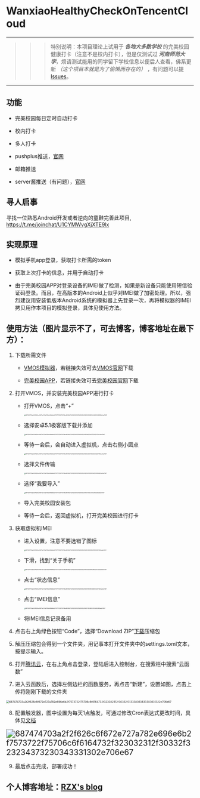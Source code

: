 # WanxiaoHealthyCheckOnTencentCloud

------

>>>特别说明：本项目理论上试用于 ___各地大多数学校___ 的完美校园健康打卡（注意不是校内打卡），但是仅测试过 ___河南师范大学___，烦请测试能用的同学留下学校信息以便后人查看，佛系更新 _（这个项目本就是为了偷懒而存在的）_ ，有问题可以提[Issues][2]。

------

## 功能

- 完美校园每日定时自动打卡

- 校内打卡

- 多人打卡

- pushplus推送，[官网][11]

- 邮箱推送

- server酱推送（有问题），[官网][10]

<!--more-->

## 寻人启事

寻找一位熟悉Android开发或者逆向的童鞋完善此项目, https://t.me/joinchat/U1CYMWvgXjXTE9lx

## 实现原理

- 模拟手机app登录，获取打卡所需的token

- 获取上次打卡的信息，并用于自动打卡

- 由于完美校园APP对登录设备的IMEI做了检测，如果是新设备只能使用短信验证码登录。而且，在高版本的Android上似乎对IMEI做了加密处理。所以，强烈建议用安装低版本Android系统的模拟器上先登录一次，再将模拟器的IMEI拷贝用作本项目的模拟登录，具体见使用方法。

## 使用方法（图片显示不了，可去博客，博客地址在最下方）：

1. 下载所需文件

     - [VMOS模拟器][3]，若链接失效可去[VMOS官网][4]下载

     - [完美校园APP][5]，若链接失效可去[完美校园官网][6]下载

2. 打开VMOS，并安装完美校园APP进行打卡

    - 打开VMOS，点击“+”

      <img src="https://rzxpicgo.oss-cn-shenzhen.aliyuncs.com/687474703a2f2f626c6f672e727a782e696e6b2f7573722f75706c6f6164732f323032312f30332f323038393534333238392e6a7067.jpg" alt="687474703a2f2f626c6f672e727a782e696e6b2f7573722f75706c6f6164732f323032312f30332f323038393534333238392e6a7067" style="zoom:25%;" />

    - 选择安卓5.1极客版下载并添加

      <img src="https://rzxpicgo.oss-cn-shenzhen.aliyuncs.com/687474703a2f2f626c6f672e727a782e696e6b2f7573722f75706c6f6164732f323032312f30332f3136323637323437352e6a7067.jpg" alt="687474703a2f2f626c6f672e727a782e696e6b2f7573722f75706c6f6164732f323032312f30332f3136323637323437352e6a7067" style="zoom: 25%;" />

    - 等待一会后，会自动进入虚拟机，点击右侧小圆点

      <img src="https://rzxpicgo.oss-cn-shenzhen.aliyuncs.com/687474703a2f2f626c6f672e727a782e696e6b2f7573722f75706c6f6164732f323032312f30332f333439313034363237352e6a7067.jpg" alt="687474703a2f2f626c6f672e727a782e696e6b2f7573722f75706c6f6164732f323032312f30332f333439313034363237352e6a7067" style="zoom:25%;" />

    - 选择文件传输

      <img src="https://rzxpicgo.oss-cn-shenzhen.aliyuncs.com/687474703a2f2f626c6f672e727a782e696e6b2f7573722f75706c6f6164732f323032312f30332f323531383034333935362e6a7067.jpg" alt="687474703a2f2f626c6f672e727a782e696e6b2f7573722f75706c6f6164732f323032312f30332f323531383034333935362e6a7067" style="zoom:25%;" />

    - 选择“我要导入”

      <img src="https://rzxpicgo.oss-cn-shenzhen.aliyuncs.com/687474703a2f2f626c6f672e727a782e696e6b2f7573722f75706c6f6164732f323032312f30332f3137313237323132302e6a7067.jpg" alt="687474703a2f2f626c6f672e727a782e696e6b2f7573722f75706c6f6164732f323032312f30332f3137313237323132302e6a7067" style="zoom:25%;" />

    - 导入完美校园安装包

    - 等待一会后，返回虚拟机，打开完美校园进行打卡

3. 获取虚拟机IMEI

    - 进入设置，注意不要选错了图标

      <img src="https://rzxpicgo.oss-cn-shenzhen.aliyuncs.com/687474703a2f2f626c6f672e727a782e696e6b2f7573722f75706c6f6164732f323032312f30332f343032333531383931392e6a7067.jpg" alt="687474703a2f2f626c6f672e727a782e696e6b2f7573722f75706c6f6164732f323032312f30332f343032333531383931392e6a7067" style="zoom:25%;" />

    - 下滑，找到“关于手机”

      <img src="https://rzxpicgo.oss-cn-shenzhen.aliyuncs.com/687474703a2f2f626c6f672e727a782e696e6b2f7573722f75706c6f6164732f323032312f30332f313037393636343733332e6a7067.jpg" alt="687474703a2f2f626c6f672e727a782e696e6b2f7573722f75706c6f6164732f323032312f30332f313037393636343733332e6a7067" style="zoom:25%;" />

    - 点击“状态信息”

      <img src="https://rzxpicgo.oss-cn-shenzhen.aliyuncs.com/687474703a2f2f626c6f672e727a782e696e6b2f7573722f75706c6f6164732f323032312f30332f333139383336393237322e6a7067.jpg" alt="687474703a2f2f626c6f672e727a782e696e6b2f7573722f75706c6f6164732f323032312f30332f333139383336393237322e6a7067" style="zoom:25%;" />

    - 点击“IMEI信息”

      <img src="https://rzxpicgo.oss-cn-shenzhen.aliyuncs.com/687474703a2f2f626c6f672e727a782e696e6b2f7573722f75706c6f6164732f323032312f30332f3437363632333434382e6a7067.jpg" alt="687474703a2f2f626c6f672e727a782e696e6b2f7573722f75706c6f6164732f323032312f30332f3437363632333434382e6a7067" style="zoom:25%;" />

    - 将IMEI信息记录备用

4. 点击右上角绿色按钮“Code”，选择“Download ZIP”[下载][7]压缩包

5. 解压压缩包会得到一个文件夹，用记事本打开文件夹中的settings.toml文本，按提示输入。

6. 打开[腾讯云][8]，在右上角点击登录，登陆后进入控制台，在搜索栏中搜索“云函数”

7. 进入云函数后，选择左侧边栏的函数服务，再点击“新建”，设置如图，点击上传将刚刚下载的文件夹

  <img src="https://rzxpicgo.oss-cn-shenzhen.aliyuncs.com/687474703a2f2f626c6f672e727a782e696e6b2f7573722f75706c6f6164732f323032312f30332f313338363833303631322e706e67.png" alt="687474703a2f2f626c6f672e727a782e696e6b2f7573722f75706c6f6164732f323032312f30332f313338363833303631322e706e67" style="zoom: 50%;" />

8. 配置触发器，图中设置为每天1点触发，可通过修改Cron表达式更改时间，具体见[文档][9]

  <img src="https://rzxpicgo.oss-cn-shenzhen.aliyuncs.com/687474703a2f2f626c6f672e727a782e696e6b2f7573722f75706c6f6164732f323032312f30332f323234373230343331302e706e67.png" alt="687474703a2f2f626c6f672e727a782e696e6b2f7573722f75706c6f6164732f323032312f30332f323234373230343331302e706e67" style="zoom:150%;" />

9. 最后点击完成，部署成功！

## 个人博客地址：[RZX's blog][1]

[1]:http://blog.renzexuan.com/index.php/archives/3/
[2]:https://github.com/FNDHSTD/WanxiaoHealthyCheckOnTencentCloud/issues
[3]:https://files.vmos.cn/vmospro/version/2021012018500427995_vmoscn.apk
[4]:http://www.vmos.cn/
[5]:http://apk.17wanxiao.com/campus/apk/wanxiao.apk
[6]:https://www.17wanxiao.com/new/index.html
[7]:https://github.com/FNDHSTD/WanxiaoHealthyCheckOnTencentCloud/archive/master.zip
[8]:https://cloud.tencent.com/
[9]:https://cloud.tencent.com/document/product/583/9708
[10]:http://sc.ftqq.com/
[11]:https://pushplus.hxtrip.com/
